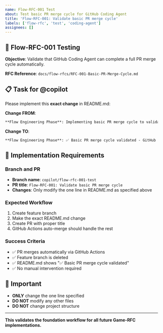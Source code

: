 ```yaml
---
name: Flow-RFC-001 Test
about: Test basic PR merge cycle for GitHub Coding Agent
title: 'Flow-RFC-001: Validate basic PR merge cycle'
labels: ['flow-rfc', 'test', 'coding-agent']
assignees: []
---
```


## 🎯 Flow-RFC-001 Testing

**Objective**: Validate that GitHub Coding Agent can complete a full PR merge cycle automatically.

**RFC Reference**: `docs/flow-rfcs/RFC-001-Basic-PR-Merge-Cycle.md`

## 📋 Task for @copilot

Please implement this **exact change** in README.md:

**Change FROM**:
```markdown
**Flow Engineering Phase**: Implementing basic PR merge cycle to validate GitHub Coding Agent can complete full development workflow.
```

**Change TO**:
```markdown
**Flow Engineering Phase**: ✅ Basic PR merge cycle validated - GitHub Coding Agent can complete full development workflow.
```

## 🔧 Implementation Requirements

### **Branch and PR**
- **Branch name**: `copilot/flow-rfc-001-test`
- **PR title**: `Flow-RFC-001: Validate basic PR merge cycle`
- **Changes**: Only modify the one line in README.md as specified above

### **Expected Workflow**
1. Create feature branch
2. Make the exact README.md change
3. Create PR with proper title
4. GitHub Actions auto-merge should handle the rest

### **Success Criteria**
- ✅ PR merges automatically via GitHub Actions
- ✅ Feature branch is deleted
- ✅ README.md shows "✅ Basic PR merge cycle validated"
- ✅ No manual intervention required

## 🚨 Important
- **ONLY** change the one line specified
- **DO NOT** modify any other files
- **DO NOT** change project structure

---

**This validates the foundation workflow for all future Game-RFC implementations.**